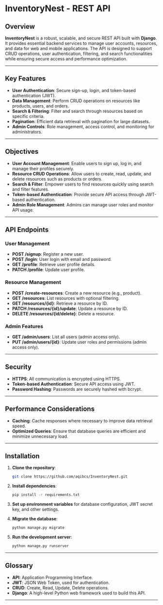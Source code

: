 
# InventoryNest - REST API

## Overview

**InventoryNest** is a robust, scalable, and secure REST API built with **Django**. It provides essential backend services to manage user accounts, resources, and data for web and mobile applications. The API is designed to support CRUD operations, user authentication, filtering, and search functionalities while ensuring secure access and performance optimization.

---

## Key Features

- **User Authentication**: Secure sign-up, login, and token-based authentication (JWT).
- **Data Management**: Perform CRUD operations on resources like products, users, and orders.
- **Search & Filtering**: Filter and search through resources based on specific criteria.
- **Pagination**: Efficient data retrieval with pagination for large datasets.
- **Admin Controls**: Role management, access control, and monitoring for administrators.

---

## Objectives

- **User Account Management**: Enable users to sign up, log in, and manage their profiles securely.
- **Resource CRUD Operations**: Allow users to create, read, update, and delete resources such as products or orders.
- **Search & Filter**: Empower users to find resources quickly using search and filter features.
- **Token-based Authentication**: Provide secure API access through JWT-based authentication.
- **Admin Role Management**: Admins can manage user roles and monitor API usage.

---

## API Endpoints

### User Management
- **POST /signup**: Register a new user.
- **POST /login**: User login with email and password.
- **GET /profile**: Retrieve user profile details.
- **PATCH /profile**: Update user profile.

### Resource Management
- **POST /create-resources**: Create a new resource (e.g., product).
- **GET /resources**: List resources with optional filtering.
- **GET /resources/{id}**: Retrieve a resource by ID.
- **PATCH /resources/{id}/update**: Update a resource by ID.
- **DELETE /resources/{id/delete}**: Delete a resource.

### Admin Features
- **GET /admin/users**: List all users (admin access only).
- **PUT /admin/users/{id}**: Update user roles and permissions (admin access only).

---

## Security

- **HTTPS**: All communication is encrypted using HTTPS.
- **Token-based Authentication**: Secure API access using JWT.
- **Password Hashing**: Passwords are securely hashed with bcrypt.

---

## Performance Considerations

- **Caching**: Cache responses where necessary to improve data retrieval speed.
- **Optimized Queries**: Ensure that database queries are efficient and minimize unnecessary load.

---

## Installation

1. **Clone the repository**:
   ```bash
   git clone https://github.com/aqibcs/InventoryNest.git
   ```

2. **Install dependencies**:
   ```bash
   pip install -r requirements.txt
   ```

3. **Set up environment variables** for database configuration, JWT secret key, and other settings.

4. **Migrate the database**:
   ```bash
   python manage.py migrate
   ```

5. **Run the development server**:
   ```bash
   python manage.py runserver
   ```

---

## Glossary

- **API**: Application Programming Interface.
- **JWT**: JSON Web Token, used for authentication.
- **CRUD**: Create, Read, Update, Delete operations.
- **Django**: A high-level Python web framework used to build this API.

---
